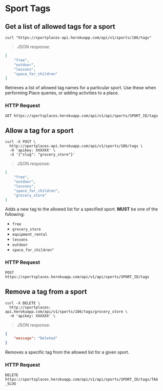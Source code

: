 # Sport Tags

## Get a list of allowed tags for a sport

```shell
curl "https://sportplaces-api.herokuapp.com/api/v1/sports/186/tags"
```

> JSON response:

```json
[
    "free",
    "outdoor",
    "lessons",
    "space_for_children"
]
```

Retrieves a list of allowed tag names for a particular sport. Use these when performing Place queries, or adding
activities to a place.

### HTTP Request

`GET https://sportsplaces.herokuapp.com/api/v1/api/sports/SPORT_ID/tags`

## Allow a tag for a sport

```shell
curl -X POST \
  http://sportplaces-api.herokuapp.com/api/v1/sports/186/tags \
  -H 'apikey: XXXXXX' \
  -d '{"slug": "grocery_store"}'
```

> JSON response:

```json
[
    "free",
    "outdoor",
    "lessons",
    "space_for_children",
    "grocery_store"
]
```

Adds a new tag to the allowed list for a specified sport. **MUST** be one of the following:

* `free`
* `grocery_store`
* `equipment_rental`
* `lessons`
* `outdoor`
* `space_for_children"`

### HTTP Request

`POST https://sportsplaces.herokuapp.com/api/v1/api/sports/SPORT_ID/tags`

## Remove a tag from a sport

```shell
curl -X DELETE \
  http://sportplaces-api.herokuapp.com/api/v1/sports/186/tags/grocery_store \
  -H 'apikey: XXXXXX' \
```

> JSON response:

```json
{
    "message": "Deleted"
}
```

Removes a specific tag from the allowed list for a given sport.

### HTTP Request

`DELETE https://sportsplaces.herokuapp.com/api/v1/api/sports/SPORT_ID/tags/TAG_SLUG`
